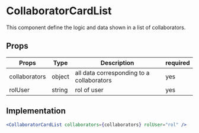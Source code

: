 # CollaboratorCardList

This component define the logic and data shown in a list of collaborators.

## Props

| Props         | Type   | Description                               | required |
| ------------- | ------ | ----------------------------------------- | -------- |
| collaborators | object | all data corresponding to a collaborators | yes      |
| rolUser       | string | rol of user                               | yes      |

## Implementation

```jsx
<CollaboratorCardList collaborators={collaborators} rolUser="rol" />
```
